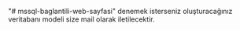 "# mssql-baglantili-web-sayfasi" 
denemek isterseniz oluşturacağınız veritabanı modeli size mail olarak iletilecektir.
